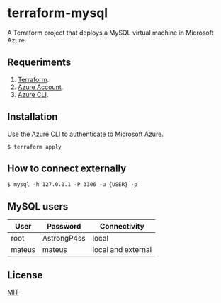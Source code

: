 # terraform-mysql

A Terraform project that deploys a MySQL virtual machine in Microsoft Azure.

## Requeriments

1. [Terraform](https://www.terraform.io/).
2. [Azure Account](https://azure.microsoft.com/en-us/).
3. [Azure CLI](https://docs.microsoft.com/en-us/cli/azure/install-azure-cli).

## Installation

Use the Azure CLI to authenticate to Microsoft Azure.

    $ terraform apply
    
## How to connect externally

    $ mysql -h 127.0.0.1 -P 3306 -u {USER} -p 

## MySQL users

| User | Password | Connectivity |
|--|--|--|
| root| AstrongP4ss | local |
| mateus| mateus | local and external |

## License

[MIT](https://github.com/iammateus/terraform-mysql/blob/main/LICENSE)
